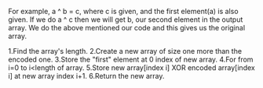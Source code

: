 For example, a ^ b = c, where c is given, and the first element(a) is also given. If we do a ^ c then we will get b, our second element in the output array.
We do the above mentioned our code and this gives us the original array.

1.Find the array's length.
2.Create a new array of size one more than the encoded one.
3.Store the "first" element at 0 index of new array.
4.For from i=0 to i<length of array.
5.Store new array[index i] XOR encoded array[index i] at new array index i+1.
6.Return the new array.                           
                           
